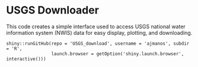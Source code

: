 # USGS Downloader

This code creates a simple interface used to access USGS national water information system (NWIS) data for easy display, plotting, and downloading.

```
shiny::runGitHub(repo = 'USGS_download', username = 'ajmanos', subdir = 'R', 
                 launch.browser = getOption('shiny.launch.browser', interactive()))
```
